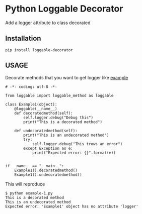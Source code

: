 # Python Loggable Decorator

Add a logger attribute to class decorated

Installation
------------

```
pip install loggable-decorator
```

USAGE
-----

Decorate methods that you want to get logger like [example](examples/example-1.py)

```
# -*- coding: utf-8 -*-

from loggable import loggable_method as loggable

class Example1(object):
    @loggable(__name__)
    def decoratedmethod(self):
        self.logger.debug("Debug this")
        print("This is a decorated method")

    def undecoratedmethod(self):
        print("This is an undecorated method")
        try:
            self.logger.debug("This trows an error")
        except Exception as e:
            print("Expected error: {}".format(e))


if __name__ == "__main__":
    Example1().decoratedmethod()
    Example1().undecoratedmethod()
```

This will reproduce

```
$ python example-1.py
This is a decorated method
This is an undecorated method
Expected error: 'Example1' object has no attribute 'logger'
```